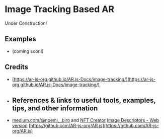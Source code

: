 # Image Tracking Based AR

Under Construction!

## Examples
* []() (coming soon!)


## Credits
* [https://ar-js-org.github.io/AR.js-Docs/image-tracking/](https://ar-js-org.github.io/AR.js-Docs/image-tracking/)

* ## References & links to useful tools, examples, tips, and other information
* [medium.com/@noemi__biro](https://medium.com/@noemi__biro/exclusive-builds-of-tracking-image-based-tracking-ar-js-d92821cae83d) and [NFT Creator](https://carnaux.github.io/NFT-Marker-Creator/#/)
[Image Descriptors - Web version](https://carnaux.github.io/NFT-Marker-Creator/#/)
[https://github.com/AR-js-org/AR.js](https://github.com/AR-js-org/AR.js)
